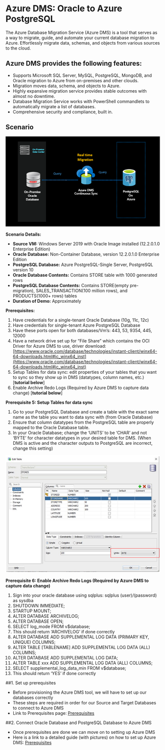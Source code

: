 # Azure DMS: Oracle to Azure PostgreSQL

The Azure Database Migration Service (Azure DMS) is a tool that serves as a way to migrate, guide, and automate your current database migration to Azure. Effortlessly migrate data, schemas, and objects from various sources to the cloud.

## Azure DMS provides the following features:
* Supports Microsoft SQL Server, MySQL, PostgreSQL, MongoDB, and Oracle migration to Azure from on-premises and other clouds.
* Migration moves data, schema, and objects to Azure.
* Highly expansive migration service provides stable outcomes with almost no downtime.
* Database Migration Service works with PowerShell commandlets to automatically migrate a list of databases.
* Comprehensive security and compliance, built in.




## **Scenario**

![](/Images/13.png)

**Scenario Details:**

* **Source VM:** Windows Server 2019 with Oracle Image installed (12.2.0.1.0 Enterprise Edition)
* **Oracle Database:** Non-Container Database, version 12.2.0.1.0 Enterprise Edition
* **PostgreSQL Database:** Azure PostgreSQL-Single Server, PostgreSQL version 10
* **Oracle Database Contents:** Contains STORE table with 1000 generated rows
* **PostgreSQL Database Contents:** Contains STORE(empty pre-migration), SALES_TRANSACTION(100 million rows), and PRODUCTS(1000+ rows) tables
* **Duration of Demo:** Approximately 


**Prerequisites:**

1.  Have credentials for a single-tenant Oracle Database (10g, 11c, 12c)
2.  Have credentials for single-tenant Azure PostgreSQL Database
3.  Have these ports open for both databases/Vm’s: 443, 53, 9354, 445, 12000
4.  Have a network drive set up for “File Share” which contains the OCI Driver for Azure DMS to use, driver download: [https://www.oracle.com/database/technologies/instant-client/winx64-64-downloads.html#ic_winx64_inst](https://www.oracle.com/database/technologies/instant-client/winx64-64-downloads.html#ic_winx64_inst)
5. Setup Tables for data sync: edit properties of your tables that you want to sync so they show up in DMS (datatypes, column names, etc.) [**tutorial below**]
6. Enable Archive Redo Logs (Required by Azure DMS to capture data change) [**tutorial below**]
    

**Prerequisite 5: Setup Tables for data sync**

1.  Go to your PostgreSQL Database and create a table with the exact same name as the table you want to data sync with (from Oracle Database)
2.  Ensure that column datatypes from the PostgreSQL table are properly mapped to the Oracle Database table.
3.  In your Oracle Database; change the ‘UNITS’ to be ‘CHAR’ and not ‘BYTE’ for character datatypes in your desired table for DMS. (When DMS is active and the character outputs to PostgreSQL are incorrect, change this setting)

![](/Images/1.png)


**Prerequisite 6: Enable Archive Redo Logs (Required by Azure DMS to capture data change)**

1. Sign into your oracle database using sqlplus: sqlplus (user)/(password) as sysdba
2.  SHUTDOWN IMMEDIATE;
3.  STARTUP MOUNT;
4.  ALTER DATABASE ARCHIVELOG;
5.  ALTER DATABASE OPEN;
6.  SELECT log_mode FROM v$database;
7.  This should return ‘ARCHIVELOG’ if done correctly
8.  ALTER DATABASE ADD SUPPLEMENTAL LOG DATA (PRIMARY KEY, UNIQUE) COLUMNS;
9.  ALTER TABLE [TABLENAME] ADD SUPPLEMENTAL LOG DATA (ALL) COLUMNS;
10.  ALTER DATABASE ADD SUPPLEMENTAL LOG DATA;
11.  ALTER TABLE xxx ADD SUPPLEMENTAL LOG DATA (ALL) COLUMNS;
12.  SELECT supplemental_log_data_min FROM v$database;
13.  This should return ‘YES’ if done correctly

##1. Set up prerequisites
* Before provisioning the Azure DMS tool, we will have to set up our databases correctly
* These steps are required in order for our Source and Target Databases to connect to Azure DMS
* Link to Prerequisites page: [Prerequisites](https://github.com/Click2Cloud/azure-oracle-migration/tree/master/Prerequisites)

##2. Connect Oracle Database and PostgreSQL Database to Azure DMS
* Once prerequisites are done we can move on to setting up Azure DMS
* Here is a link to a detailed guide (with pictures) on how to set up Azure DMS: [Prerequisites](https://github.com/Click2Cloud/azure-oracle-migration/blob/master/Tutorials/DMStutorial.md)



